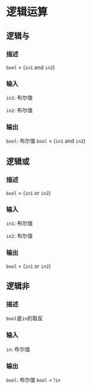 逻辑运算
================
## 逻辑与

### 描述

`bool` = (`in1` and `in2`)

### 输入

`in1`: 布尔值

`in2`: 布尔值

### 输出

`bool`: 布尔值 `bool` = (`in1` and `in2`)

## 逻辑或

### 描述

`bool` = (`in1` or `in2`)

### 输入

`in1`: 布尔值

`in2`: 布尔值

### 输出

`bool` = (`in1` or `in2`)

## 逻辑非

### 描述

`bool`是`in`的取反

### 输入

`in`: 布尔值

### 输出

`bool`: 布尔值 `bool` = !`in`